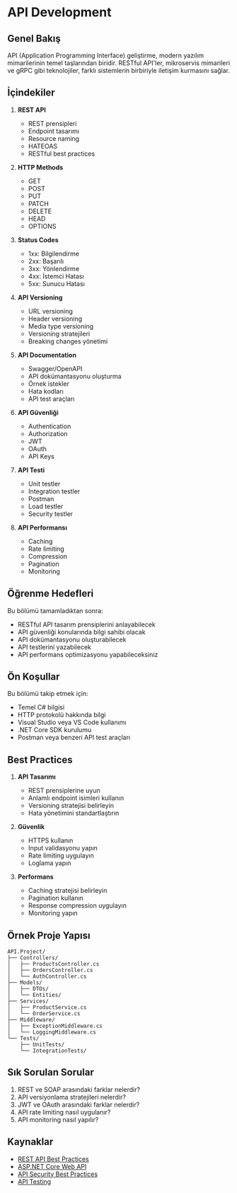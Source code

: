 # API Development

## Genel Bakış
API (Application Programming Interface) geliştirme, modern yazılım mimarilerinin temel taşlarından biridir. RESTful API'ler, mikroservis mimarileri ve gRPC gibi teknolojiler, farklı sistemlerin birbiriyle iletişim kurmasını sağlar.

## İçindekiler
1. **REST API**
   - REST prensipleri
   - Endpoint tasarımı
   - Resource naming
   - HATEOAS
   - RESTful best practices

2. **HTTP Methods**
   - GET
   - POST
   - PUT
   - PATCH
   - DELETE
   - HEAD
   - OPTIONS

3. **Status Codes**
   - 1xx: Bilgilendirme
   - 2xx: Başarılı
   - 3xx: Yönlendirme
   - 4xx: İstemci Hatası
   - 5xx: Sunucu Hatası

4. **API Versioning**
   - URL versioning
   - Header versioning
   - Media type versioning
   - Versioning stratejileri
   - Breaking changes yönetimi

5. **API Documentation**
   - Swagger/OpenAPI
   - API dokümantasyonu oluşturma
   - Örnek istekler
   - Hata kodları
   - API test araçları

6. **API Güvenliği**
   - Authentication
   - Authorization
   - JWT
   - OAuth
   - API Keys

7. **API Testi**
   - Unit testler
   - Integration testler
   - Postman
   - Load testler
   - Security testler

8. **API Performansı**
   - Caching
   - Rate limiting
   - Compression
   - Pagination
   - Monitoring

## Öğrenme Hedefleri
Bu bölümü tamamladıktan sonra:
- RESTful API tasarım prensiplerini anlayabilecek
- API güvenliği konularında bilgi sahibi olacak
- API dokümantasyonu oluşturabilecek
- API testlerini yazabilecek
- API performans optimizasyonu yapabileceksiniz

## Ön Koşullar
Bu bölümü takip etmek için:
- Temel C# bilgisi
- HTTP protokolü hakkında bilgi
- Visual Studio veya VS Code kullanımı
- .NET Core SDK kurulumu
- Postman veya benzeri API test araçları

## Best Practices
1. **API Tasarımı**
   - REST prensiplerine uyun
   - Anlamlı endpoint isimleri kullanın
   - Versioning stratejisi belirleyin
   - Hata yönetimini standartlaştırın

2. **Güvenlik**
   - HTTPS kullanın
   - Input validasyonu yapın
   - Rate limiting uygulayın
   - Loglama yapın

3. **Performans**
   - Caching stratejisi belirleyin
   - Pagination kullanın
   - Response compression uygulayın
   - Monitoring yapın

## Örnek Proje Yapısı
```
API.Project/
├── Controllers/
│   ├── ProductsController.cs
│   ├── OrdersController.cs
│   └── AuthController.cs
├── Models/
│   ├── DTOs/
│   └── Entities/
├── Services/
│   ├── ProductService.cs
│   └── OrderService.cs
├── Middleware/
│   ├── ExceptionMiddleware.cs
│   └── LoggingMiddleware.cs
└── Tests/
    ├── UnitTests/
    └── IntegrationTests/
```

## Sık Sorulan Sorular
1. REST ve SOAP arasındaki farklar nelerdir?
2. API versiyonlama stratejileri nelerdir?
3. JWT ve OAuth arasındaki farklar nelerdir?
4. API rate limiting nasıl uygulanır?
5. API monitoring nasıl yapılır?

## Kaynaklar
- [REST API Best Practices](https://docs.microsoft.com/tr-tr/azure/architecture/best-practices/api-design)
- [ASP.NET Core Web API](https://docs.microsoft.com/tr-tr/aspnet/core/web-api/)
- [API Security Best Practices](https://docs.microsoft.com/tr-tr/azure/architecture/best-practices/api-security)
- [API Testing](https://docs.microsoft.com/tr-tr/aspnet/core/test/integration-tests) 